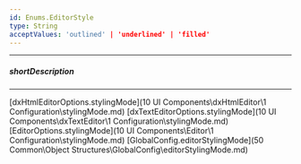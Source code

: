 ```yaml
---
id: Enums.EditorStyle
type: String
acceptValues: 'outlined' | 'underlined' | 'filled'
---
```

---
##### shortDescription
<!-- Description goes here -->

---
<!-- Description goes here -->
[dxHtmlEditorOptions.stylingMode](10 UI Components\dxHtmlEditor\1 Configuration\stylingMode.md)
[dxTextEditorOptions.stylingMode](10 UI Components\dxTextEditor\1 Configuration\stylingMode.md)
[EditorOptions.stylingMode](10 UI Components\Editor\1 Configuration\stylingMode.md)
[GlobalConfig.editorStylingMode](50 Common\Object Structures\GlobalConfig\editorStylingMode.md)